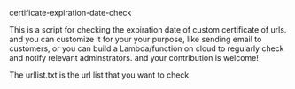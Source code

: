 certificate-expiration-date-check

This is a script for checking the expiration date of custom certificate of urls. and you can customize it for your your purpose, like sending email to customers, or you can build a Lambda/function on cloud to regularly check and notify relevant adminstrators. and your contribution is welcome! 

The urllist.txt is the url list that you want to check.
